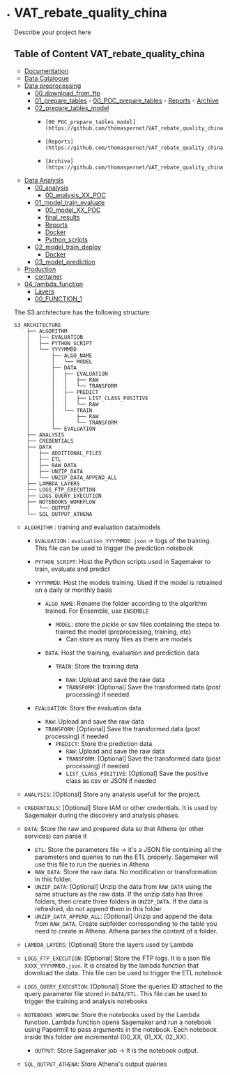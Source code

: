 - # VAT_rebate_quality_china

  Describe your project here

  ## Table of Content VAT_rebate_quality_china

  - [Documentation](https://github.com/thomaspernet/VAT_rebate_quality_china/tree/master/Documentation)
  - [Data Catalogue](https://github.com/thomaspernet/VAT_rebate_quality_china/tree/master/00_data_catalogue)
  - [Data preprocessing](https://github.com/thomaspernet/VAT_rebate_quality_china/tree/master/01_data_preprocessing)
    - [00_download_from_ftp](https://github.com/thomaspernet/VAT_rebate_quality_china/tree/master/01_data_preprocessing/00_download_from_ftp)
    - [01_prepare_tables](https://github.com/thomaspernet/VAT_rebate_quality_china/tree/master/01_data_preprocessing/01_prepare_tables)
          - 	[00_POC_prepare_tables](https://github.com/thomaspernet/VAT_rebate_quality_china/tree/master/01_data_preprocessing/01_prepare_tables/00_POC_prepare_tables)
          - 	[Reports](https://github.com/thomaspernet/VAT_rebate_quality_china/tree/master/01_data_preprocessing/01_prepare_tables/Reports)
          - 	[Archive](https://github.com/thomaspernet/VAT_rebate_quality_china/tree/master/01_data_preprocessing/01_prepare_tables/Archive)
    - [02_prepare_tables_model](https://github.com/thomaspernet/VAT_rebate_quality_china/tree/master/01_data_preprocessing/02_prepare_tables_model)
      - 	[00_POC_prepare_tables_model](https://github.com/thomaspernet/VAT_rebate_quality_china/tree/master/01_data_preprocessing/02_prepare_tables_model/00_POC_prepare_tables_model)
      - 	[Reports](https://github.com/thomaspernet/VAT_rebate_quality_china/tree/master/01_data_preprocessing/02_prepare_tables_model/Reports)
      - 	[Archive](https://github.com/thomaspernet/VAT_rebate_quality_china/tree/master/01_data_preprocessing/02_prepare_tables_model/Archive)
  - [Data Analysis](https://github.com/thomaspernet/VAT_rebate_quality_china/tree/master/02_data_analysis)
    - [00_analysis](https://github.com/thomaspernet/VAT_rebate_quality_china/tree/master/02_data_analysis/00_analysis)
      - [00_analysis_XX_POC](https://github.com/thomaspernet/VAT_rebate_quality_china/tree/master/02_data_analysis/00_analysis_XX_POC)
    - [01_model_train_evaluate](https://github.com/thomaspernet/VAT_rebate_quality_china/tree/master/02_data_analysis/01_model_train_evaluate)
      - [00_model_XX_POC](https://github.com/thomaspernet/VAT_rebate_quality_china/tree/master/02_data_analysis/01_model_train_evaluate/00_model_XX_POC)
      - [final_results](https://github.com/thomaspernet/VAT_rebate_quality_china/tree/master/02_data_analysis/01_model_train_evaluate/final_results)
      - [Reports](https://github.com/thomaspernet/VAT_rebate_quality_china/tree/master/02_data_analysis/01_model_train_evaluate/Reports)
      - [Docker](https://github.com/thomaspernet/VAT_rebate_quality_china/tree/master/02_data_analysis/01_model_train_evaluate/Docker)
      - [Python_scripts](https://github.com/thomaspernet/VAT_rebate_quality_china/tree/master/02_data_analysis/01_model_train_evaluate/Python_scripts)
    - [02_model_train_deploy](https://github.com/thomaspernet/VAT_rebate_quality_china/tree/master/02_data_analysis/02_model_train_deploy)
      - [Docker](https://github.com/thomaspernet/VAT_rebate_quality_china/tree/master/02_data_analysis/02_model_train_deploy/Docker)
    - [03_model_prediction](https://github.com/thomaspernet/VAT_rebate_quality_china/tree/master/02_data_analysis/03_model_prediction)
  - [Production](https://github.com/thomaspernet/VAT_rebate_quality_china/tree/master/03_production)
    - [container](https://github.com/thomaspernet/VAT_rebate_quality_china/tree/master/03_production/container)
  - [04_lambda_function](https://github.com/thomaspernet/VAT_rebate_quality_china/tree/master/04_lambda_function)
    - [Layers](https://github.com/thomaspernet/VAT_rebate_quality_china/tree/master/04_lambda_function/Layers)
    - [00_FUNCTION_1](https://github.com/thomaspernet/VAT_rebate_quality_china/tree/master/04_lambda_function/00_FUNCTION_1)


  The S3 architecture has the following structure:

  ```
  S3_ARCHITECTURE
      ├── ALGORITHM
      │   ├── EVALUATION
      │   ├── PYTHON_SCRIPT
      │   └── YYYYMMDD
      │       ├── ALGO_NAME
      │       │   └── MODEL
      │       ├── DATA
      │       │   ├── EVALUATION
      │       │   │   ├── RAW
      │       │   │   └── TRANSFORM
      │       │   ├── PREDICT
      │       │   │   ├── LIST_CLASS_POSITIVE
      │       │   │   └── RAW
      │       │   └── TRAIN
      │       │       ├── RAW
      │       │       └── TRANSFORM
      │       └── EVALUATION
      ├── ANALYSIS
      ├── CREDENTIALS
      ├── DATA
      │   ├── ADDITIONAL_FILES
      │   ├── ETL
      │   ├── RAW_DATA
      │   ├── UNZIP_DATA
      │   └── UNZIP_DATA_APPEND_ALL
      ├── LAMBDA_LAYERS
      ├── LOGS_FTP_EXECUTION
      ├── LOGS_QUERY_EXECUTION
      ├── NOTEBOOKS_WORKFLOW
      │   └── OUTPUT
      └── SQL_OUTPUT_ATHENA
  ```

  - `ALGORITHM` : training and evaluation data/models

    - `EVALUATION` : `evaluation_YYYYMMDD.json` -> logs of the training. This file can be used to trigger the prediction notebook

    - `PYTHON_SCRIPT`: Host the Python scripts used in Sagemaker to train, evaluate and predict

    - `YYYYMMDD`: Host the models training. Used if the model is retrained on a daily or monthly basis

      - `ALGO_NAME`: Rename the folder according to the algorithm trained. For Ensemble, use `ENSEMBLE` 

        - `MODEL`: store the pickle or sav files containing the steps to trained the model (preprocessing, training, etc)
          - Can store as many files as there are models

      - `DATA`: Host the training, evaluation and prediction data

        - `TRAIN`: Store the training data

          - `RAW`: Upload and save the raw data 
          - `TRANSFORM`: [Optional] Save the transformed data (post processing) if needed
    - `EVALUATION`: Store the evaluation data
      - `RAW`: Upload and save the raw data 
      - `TRANSFORM`: [Optional] Save the transformed data (post processing) if needed
        - `PREDICT`: Store the prediction data
          - `RAW`: Upload and save the raw data 
          - `TRANSFORM`: [Optional] Save the transformed data (post processing) if needed
          - `LIST_CLASS_POSITIVE`: [Optional] Save the positive class as csv or JSON if needed
  - `ANALYSIS`: [Optional] Store any analysis usefull for the project.
  - `CREDENTIALS`: [Optional] Store IAM or other credentials. It is used by Sagemaker during the discovery and analysis phases. 
  - `DATA`: Store the raw and prepared data so that Athena (or other services) can parse it
    - `ETL`: Store the parameters file -> it's a JSON file containing all the parameters and queries to run the ETL properly. Sagemaker will use this file to run the queries in Athena
    - `RAW_DATA`: Store the raw data. No modification or transformation in this folder.
    - `UNZIP_DATA`: [Optional] Unzip the data from `RAW_DATA` using the same structure as the raw data. If the unzip data has three folders, then create three folders in `UNZIP_DATA`. If the data is refreshed, do not append them in this folder
    - `UNZIP_DATA_APPEND_ALL`: [Optional] Unzip and append the data from `RAW_DATA`. Create subfolder corresponding to the table you need to create in Athena. Athena parses the content of a folder. 
  - `LAMBDA_LAYERS`: [Optional] Store the layers used by Lambda
  - `LOGS_FTP_EXECUTION`: [Optional] Store the FTP logs. It is a json file `XXXX_YYYYMMDD.json`. It is created by the lambda function that download the data. This file can be used to trigger the ETL notebook
  - `LOGS_QUERY_EXECUTION`: [Optional] Store the queries ID attached to the query parameter file stored in `DATA/ETL`. This file can be used to trigger the training and analysis notebooks
  - `NOTEBOOKS_WORFLOW`: Store the notebooks used by the Lambda function. Lambda function opens Sagemaker and run a notebook using Papermill to pass arguments in the notebook. Each notebook inside this folder are incremental (00_XX, 01_XX, 02_XX). 
    - `OUTPUT`: Store Sagemaker job -> It is the notebook output. 
  - `SQL_OUTPUT_ATHENA`: Store Athena's output queries
